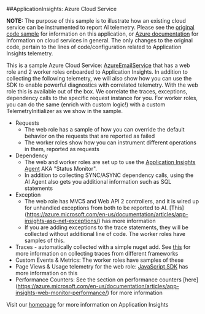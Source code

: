 ##ApplicationInsights: Azure Cloud Service

**NOTE:** The purpose of this sample is to illustrate how an existing cloud service can be instrumented to report AI telemetry. 
Please see the [original code sample](https://code.msdn.microsoft.com/windowsapps/Windows-Azure-Multi-Tier-eadceb36) for information on this application, or [Azure documentation](http://azure.microsoft.com/en-us/services/cloud-services/) for information on cloud services in general.
The only changes to the original code, pertain to the lines of code/configuration related to Application Insights telemetry.

This is a sample Azure Cloud Service: [AzureEmailService](https://code.msdn.microsoft.com/windowsapps/Windows-Azure-Multi-Tier-eadceb36) that has a web role and 2 worker roles onboarded to Application Insights.
In addition to collecting the following telemetry, we will also show how you can use the SDK to enable powerful diagnostics with correlated telemetry. With the web role this is available out of the box. We correlate the traces, exceptions, dependency calls to the specific request instance for you.
For worker roles, you can do the same (enrich with custom logic!) with a custom TelemetryInitializer as we show in the sample.

* Requests
  * The web role has a sample of how you can override the default behavior on the requests that are reported as failed
  * The worker roles show how you can instrument different operations in them, reported as requests
* Dependency
  * The web and worker roles are set up to use the [Application Insights Agent](http://azure.microsoft.com/en-us/documentation/articles/app-insights-monitor-performance-live-website-now/) AKA "Status Monitor".
  * In addition to collecting SYNC/ASYNC dependency calls, using the AI Agent also gets you additional information such as SQL statements
* Exception
  * The web role has MVC5 and Web API 2 controllers, and it is wired up for unhandled exceptions from both to be reported to AI. [This] (https://azure.microsoft.com/en-us/documentation/articles/app-insights-asp-net-exceptions/) has more information
  * If you are adding exceptions to the trace statements, they will be collected without additional line of code. The worker roles have samples of this.
* Traces - automatically collected with a simple nuget add. See [this](https://azure.microsoft.com/en-us/documentation/articles/app-insights-search-diagnostic-logs/) for more information on collecting traces from different frameworks
* Custom Events & Metrics: The worker roles have samples of these
* Page Views & Usage telemetry for the web role: [JavaScript SDK](https://azure.microsoft.com/en-us/documentation/articles/app-insights-web-track-usage/) has more information on this
* Performance Counters: See the section on performance counters [here] (https://azure.microsoft.com/en-us/documentation/articles/app-insights-web-monitor-performance/) for more information

Visit our [homepage](http://azure.microsoft.com/en-us/services/application-insights/) for more information on Application Insights

  